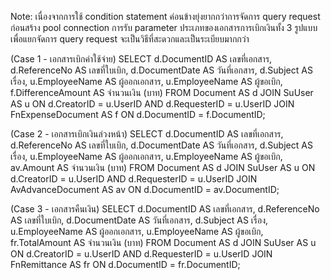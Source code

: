 Note: เนื่องจากการใช้ condition statement ค่อนข้างยุ่งยากกว่าการจัดการ query request ก่อนสร้าง pool connection
การรับ parameter ประเภทของเอกสารการเบิกเงินทั้ง 3 รูปแบบเพื่อแยกจัดการ query request จะเป็นวิธีที่สะดวกและเป็นระเบียบมากกว่า

(Case 1 - เอกสารเบิกค่าใช้จ่าย)
SELECT  d.DocumentID AS เลขที่เอกสาร,
        d.ReferenceNo AS เลขที่ใบเบิก,
        d.DocumentDate AS วันที่เอกสาร,
        d.Subject AS เรื่อง, 
        u.EmployeeName AS ผู้ออกเอกสาร,
        u.EmployeeName AS ผู้ขอเบิก, 
        f.DifferenceAmount AS จำนวนเงิน (บาท)
FROM Document AS d
JOIN SuUser AS u ON d.CreatorID = u.UserID AND d.RequesterID = u.UserID
JOIN FnExpenseDocument AS f ON d.DocumentID = f.DocumentID;

(Case 2 - เอกสารเบิกเงินล่วงหน้า)
SELECT  d.DocumentID AS เลขที่เอกสาร,
        d.ReferenceNo AS เลขที่ใบเบิก,
        d.DocumentDate AS วันที่เอกสาร,
        d.Subject AS เรื่อง, 
        u.EmployeeName AS ผู้ออกเอกสาร,
        u.EmployeeName AS ผู้ขอเบิก, 
        av.Amount AS จำนวนเงิน (บาท)
FROM Document AS d
JOIN SuUser AS u ON d.CreatorID = u.UserID AND d.RequesterID = u.UserID
JOIN AvAdvanceDocument AS av ON d.DocumentID = av.DocumentID;

(Case 3 - เอกสารคืนเงิน)
SELECT  d.DocumentID AS เลขที่เอกสาร,
        d.ReferenceNo AS เลขที่ใบเบิก,
        d.DocumentDate AS วันที่เอกสาร,
        d.Subject AS เรื่อง, 
        u.EmployeeName AS ผู้ออกเอกสาร,
        u.EmployeeName AS ผู้ขอเบิก, 
        fr.TotalAmount AS จำนวนเงิน (บาท)
FROM Document AS d
JOIN SuUser AS u ON d.CreatorID = u.UserID AND d.RequesterID = u.UserID
JOIN FnRemittance AS fr ON d.DocumentID = fr.DocumentID;